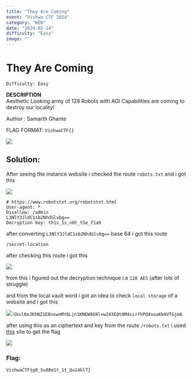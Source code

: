 ```yaml
---
title: "They Are Coming"
event: "Vishwa CTF 2024"
category: "WEB"
date: "2024-02-14"
difficulty: "Easy"
image: ""
---
```

# They Are Coming
`Difficulty: Easy`

**DESCRIPTION**<br>
Aesthetic Looking army of 128 Robots with AGI Capabilities are coming to destroy our locality!

Author : Samarth Ghante

FLAG FORMAT: `VishwaCTF{}`

![](../../assets/1_3xj8u78VNkHMQePqFLvNEQ.png)

## Solution:

After seeing the instance website i checked the route `robots.txt` and i got this

![](../../assets/1_wtETtQS_mlVmkDNcJxTRUQ.png)

```
# https://www.robotstxt.org/robotstxt.html
User-agent: *
Disallow: /admin
L3NlY3JldC1sb2NhdGlvbg==
Decryption key: th1s_1s_n0t_t5e_f1a9
```
after converting `L3NlY3JldC1sb2NhdGlvbg==` base 64 i got this route

`/secret-location`

after checking this route i got this

![](../../assets/1_wzjFtz4AZQrcYlYbnEpB6g.png)

from this i figured out the decryption technique i.e `128 AES` (after lots of struggle)

and from the local vault word i got an idea to check `local storage` of a website and i got this

![](../../assets/1_gELbESyEJrUqJbhXYGrPGw.png)
`Gkul0oJKhNZ1E8nxwnMY8Ljn1KNEW9G9l+w243EQt0M4si+fhPQdxoaKkHVTGjmA`

after using this as an ciphertext and key from the route `/robots.txt`
i used [this](https://encode-decode.com/aes128-encrypt-online/) site to get the flag

![](../../assets/1_DciCqt2HJptC9CeU0PZvvg.png)

### Flag:
`VishwaCTF{g0_Su88m1t_1t_Qu14kl7}`

